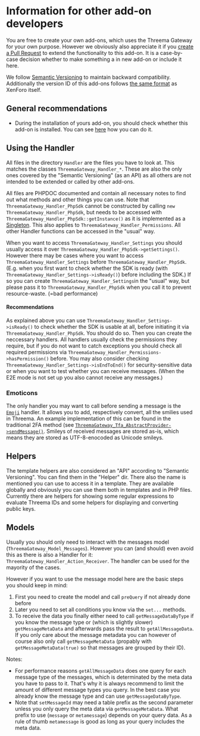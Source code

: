 # Information for other add-on developers

You are free to create your own add-ons, which uses the Threema Gateway for your own purpose. However we obviously also appreciate it if you [create a Pull Request](../CONTRIBUTING.md) to extend the functionality to this add-on. It is a case-by-case decision whether to make something a in new add-on or include it here.

We follow [Semantic Versioning](http://semver.org/) to maintain backward compatibility. Additionally the version ID of this add-ons follows [the same format](https://xenforo.com/community/threads/development-best-practices.64996/#post-794344) as XenForo itself.

## General recommendations

*   During the installation of yours add-on, you should check whether this add-on is installed. You can see [here](https://xenforo.com/community/threads/checking-for-the-existance-of-other-add-ons-while-installing.113610/#post-1047354) how you can do it.

## Using the Handler

All files in the directory `Handler` are the files you have to look at. This matches the classes `ThreemaGateway_Handler_*`. These are also the only ones covered by the "Semantic Versioning" (as an API) as all others are not intended to be extended or called by other add-ons.

All files are PHPDOC documented and contain all necessary notes to find out what methods and other things you can use.
Note that `ThreemaGateway_Handler_PhpSdk` cannot be constructed by calling `new ThreemaGateway_Handler_PhpSdk`, but needs to be accessed with `ThreemaGateway_Handler_PhpSdk::getInstance()` as it is implemented as a [Singleton](https://en.wikipedia.org/wiki/Singleton_pattern). This also applies to `ThreemaGateway_Handler_Permissions`.
All other Handler functions can be accessed in the "usual" way.

When you want to access `ThreemaGateway_Handler_Settings` you should usually access it over `ThreemaGateway_Handler_PhpSdk->getSettings()`. However there may be cases where you want to access `ThreemaGateway_Handler_Settings` before `ThreemaGateway_Handler_PhpSdk`. (E.g. when you first want to check whether the SDK is ready (with `ThreemaGateway_Handler_Settings->isReady()`) before including the SDK.) If so you can create `ThreemaGateway_Handler_Settings`in the "usual" way, but please pass it to `ThreemaGateway_Handler_PhpSdk` when you call it to prevent resource-waste. (=bad performance)

#### Recommendations

As explained above you can use `ThreemaGateway_Handler_Settings->isReady()` to check whether the SDK is usable at all, before initiating it via `ThreemaGateway_Handler_PhpSdk`. You should do so.
Then you can create the neccessary handlers. All handlers usually check the permissions they require, but if you do not want to catch exceptions you should check all required permissions via `ThreemaGateway_Handler_Permissions->hasPermission()` before.
You may also consider checking `ThreemaGateway_Handler_Settings->isEndToEnd()` for security-sensitive data or when you want to test whether you can receive messages. (When the E2E mode is not set up you also cannot receive any messages.)

### Emoticons

The only handler you may want to call before sending a message is the [`Emoji`](../Handler/Emoji.php) handler. It allows you to add, respectively convert, all the smilies used in Threema. An example implementation of this can be found in the traditional 2FA method (see [`ThreemaGateway_Tfa_AbstractProvider->sendMessage()`](../Tfa/AbstractProvider.php).
Smileys of received messages are stored as-is, which means they are stored as UTF-8-enocoded as Unicode smileys.

## Helpers

The template helpers are also considered an "API" according to "Semantic Versioning". You can find them in the "Helper" dir. There also the name is mentioned you can use to access it in a template. They are available globally and obviously you can use them both in templates and in PHP files.  
Currently there are helpers for showing some regular expressions to evaluate Threema IDs and some helpers for displaying and converting public keys.

## Models

Usually you should only need to interact with the messages model (`ThreemaGateway_Model_Messages`). However you can (and should) even avoid this as there is also a Handler for it: `ThreemaGateway_Handler_Action_Receiver`. The handler can be used for the mayority of the cases.

However if you want to use the message model here are the basic steps you should keep in mind:
1. First you need to create the model and call `preQuery` if not already done before
2. Later you need to set all conditions you know via the `set...` methods.  
3. To receive the data you finally either need to call `getMessageDataByType` if you know the message type or (which is slightly slower) `getMessageMetaData` and afterwards pass the result to `getAllMessageData`.  
   If you only care about the message metadata you can however of course also only call `getMessageMetaData` (propably with `getMessageMetaData(true)` so that messages are grouped by their ID).

Notes:
*   For performance reasons `getAllMessageData` does one query for each message type of the messages, which is determinated by the meta data you have to pass to it. That's why it is always recommend to limit the amount of different message types you query. In the best case you already know the message type and can use `getMessageDataByType`.
*   Note that `setMessageId` may need a table prefix as the second parameter unless you only query the meta data via `getMessageMetaData`. What prefix to use (`message` or `metamessage`) depends on your query data. As a rule of thumb `metamessage` is good as long as your query includes the meta data.
